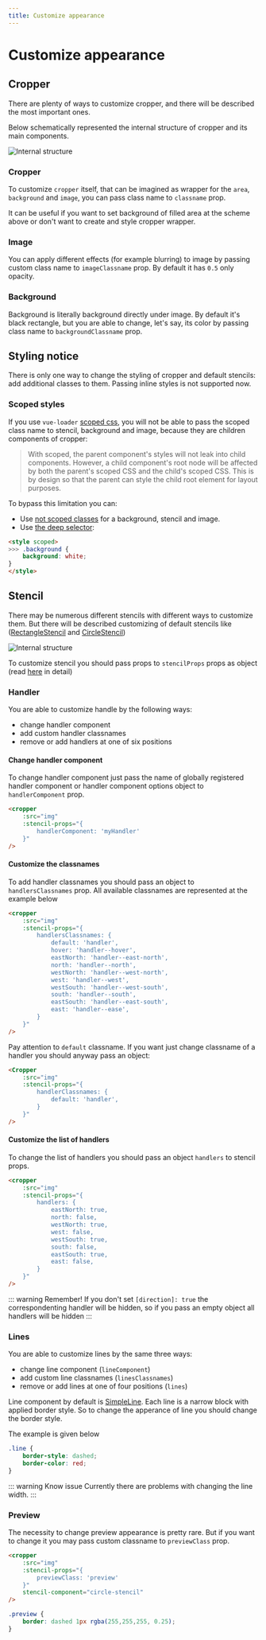 ```yaml
---
title: Customize appearance
---
```


# Customize appearance

## Cropper

There are plenty of ways to customize cropper, and there will be described the most important ones.

Below schematically represented the internal structure of cropper and its main components.

![Internal structure](../.vuepress/assets/tutorials/cropper-structure.svg)

### Cropper

To customize `cropper` itself, that can be imagined as wrapper for the `area`, `background` and `image`, you can pass class name to `classname` prop.

It can be useful if you want to set background of filled area at the scheme above or don't want to create and style cropper wrapper.

### Image

You can apply different effects (for example blurring) to image by passing custom class name to `imageClassname` prop. By default it has `0.5` only opacity.

### Background

Background is literally background directly under image. By default it's black rectangle, but you are able to change, let's say, its color by passing class name to `backgroundClassname` prop.

## Styling notice

There is only one way to change the styling of cropper and default stencils: add additional classes to them.
Passing inline styles is not supported now.

### Scoped styles

If you use `vue-loader` [scoped css](https://vue-loader.vuejs.org/guide/scoped-css.html), you will not be able to pass the scoped class name to stencil, 
background and image, because they are children components of cropper:
> With scoped, the parent component's styles will not leak into child components. However, a child component's root node will be affected by both the parent's scoped CSS and the child's scoped CSS. This is by design so that the parent can style the child root element for layout purposes.

To bypass this limitation you can:
- Use [not scoped classes](https://vue-loader.vuejs.org/guide/scoped-css.html#mixing-local-and-global-styles) for a background, stencil and image.
- Use [the deep selector](https://vue-loader.vuejs.org/guide/scoped-css.html#deep-selectors):
```html
<style scoped>
>>> .background {
	background: white;
}
</style>
```

## Stencil

There may be numerous different stencils with different ways to customize them. But there will be described customizing of default stencils like ([RectangleStencil](/components/rectangle-stencil.html) and [CircleStencil](/components/circle-stencil.html))

![Internal structure](../.vuepress/assets/tutorials/stencil-structure.svg)

To customize stencil you should pass props to `stencilProps` props as object (read [here](/tutorials/recipes.html#passing-props-to-a-stencil) in detail)

### Handler

You are able to customize handle by the following ways:
- change handler component
- add custom handler classnames
- remove or add handlers at one of six positions


#### Change handler component

To change handler component just pass the name of globally registered handler component or handler component options object to `handlerComponent` prop.

```html
<cropper
	:src="img"
	:stencil-props="{
		handlerComponent: 'myHandler'
	}"
/>
```

#### Customize the classnames

To add handler classnames you should pass an object to `handlersClassnames` prop. All available classnames are represented at the example below

```html
<cropper
	:src="img"
	:stencil-props="{
		handlersClassnames: {
			default: 'handler',
			hover: 'handler--hover',
			eastNorth: 'handler--east-north',
			north: 'handler--north',
			westNorth: 'handler--west-north',
			west: 'handler--west',
			westSouth: 'handler--west-south',
			south: 'handler--south',
			eastSouth: 'handler--east-south',
			east: 'handler--ease',
		}
	}"
/>
```

Pay attention to `default` classname. If you want just change classname of a handler you should anyway pass an object:
```html
<Cropper
	:src="img"
	:stencil-props="{
		handlerClassnames: {
			default: 'handler',
		}
	}"
/>
```

#### Customize the list of handlers

To change the list of handlers you should pass an object `handlers` to stencil props.

```html
<cropper
	:src="img"
	:stencil-props="{
		handlers: {
			eastNorth: true,
			north: false,
			westNorth: true,
			west: false,
			westSouth: true,
			south: false,
			eastSouth: true,
			east: false,
		}
	}"
/>
```

::: warning Remember!
If you don't set `[direction]: true` the correspondenting handler will be hidden, so if you pass an empty object all handlers will be hidden
:::

### Lines

You are able to customize lines by the same three ways:
- change line component (`lineComponent`)
- add custom line classnames (`linesClassnames`)
- remove or add lines at one of four positions (`lines`)

Line component by default is [SimpleLine](/components/simple-line.html). Each line is a narrow block with applied border style. So to change the apperance of line you should change the border style.

The example is given below
```css
.line {
	border-style: dashed;
	border-color: red;
}
```

::: warning Know issue
Currently there are problems with changing the line width.
:::

### Preview

The necessity to change preview appearance is pretty rare. But if you want to change it you may pass custom classname to `previewClass` prop.

```html
<cropper
	:src="img"
	:stencil-props="{
		previewClass: 'preview'
	}"
	stencil-component="circle-stencil"
/>
```
```css
.preview {
	border: dashed 1px rgba(255,255,255, 0.25);
}
```

<customize-preview-example></customize-preview-example>
